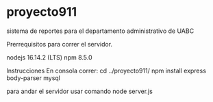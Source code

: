 # proyecto911
sistema de reportes para el departamento administrativo de UABC

Prerrequisitos para correr el servidor.


nodejs 16.14.2 (LTS)
npm 8.5.0

Instrucciones
En consola correr:
cd ../proyecto911/
npm install express body-parser mysql

para andar el servidor usar comando
node server.js
